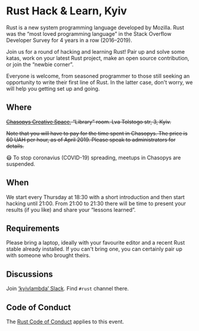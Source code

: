 # Rust Hack & Learn, Kyiv

Rust is a new system programming language developed by Mozilla.  Rust was the “most loved programming language” in the Stack Overflow Developer Survey for 4 years in a row (2016–2019).

Join us for a round of hacking and learning Rust!  Pair up and solve some katas, work on your latest Rust project, make an open source contribution, or join the “newbie corner”.

Everyone is welcome, from seasoned programmer to those still seeking an opportunity to write their first line of Rust.  In the latter case, don't worry, we will help you getting set up and going.

## Where

~~[Chasopys Creative Space](http://www.chasopys.ua/page/events-eng.html),
“Library” room.  Lva Tolstogo str, 3, Kyiv.~~

~~Note that you will have to pay for the time spent in Chasopys.  The
price is 60 UAH per hour, as of April 2019.  Please speak to
administrators for details.~~

:mask: To stop coronavius (COVID-19) spreading, meetups in Chasopys
are suspended.

## When

We start every Thursday at 18:30 with a short introduction and then start hacking until 21:00.  From 21:00 to 21:30 there will be time to present your results (if you like) and share your “lessons learned”.

## Requirements

Please bring a laptop, ideally with your favourite editor and a recent Rust stable already installed.  If you can't bring one, you can certainly pair up with someone who brought theirs.

## Discussions

Join [‘kyivlambda’ Slack](https://github.com/kyivlambda/kyivlambda.github.io/blob/master/README.md#slack--telegram).  Find `#rust` channel there.

## Code of Conduct

The [Rust Code of Conduct](https://www.rust-lang.org/policies/code-of-conduct) applies to this event.

